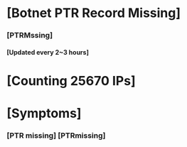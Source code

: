 # [Botnet PTR Record Missing]
### [PTRMssing]
#### [Updated every 2~3 hours]

# [Counting 25670 IPs]

# [Symptoms] 
###   [PTR missing] [PTRmissing]
